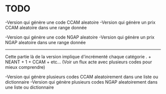 # TODO

-Version qui génère une code CCAM aleatoire
-Version qui génère un prix CCAM aleatoire dans une range donnée

-Version qui génère une code NGAP aleatoire
-Version qui génère un prix NGAP aleatoire dans une range donnée


_________________________________________________________________


Cette partie là de la version implique d'incrémenté chaque catégorie
. + NEANT + 1 + CCAM + etc... (Voir un flux acte avec plusieurs codes pour mieux comprendre)


-Version qui génère plusieurs codes CCAM aleatoirement dans une liste ou dictionnaire
-Version qui génère plusieurs codes NGAP aleatoirement dans une liste ou dictionnaire

